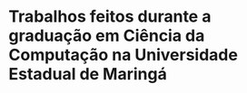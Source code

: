 # Trabalhos feitos durante a graduação em Ciência da Computação na Universidade Estadual de Maringá
